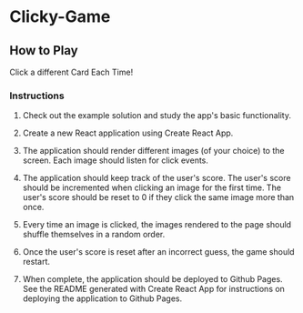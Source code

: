 # Clicky-Game
## How to Play
Click a different Card Each Time!

### Instructions


1. Check out the example solution and study the app's basic functionality.


2. Create a new React application using Create React App.


3. The application should render different images (of your choice) to the screen. Each image should listen for click events.


4. The application should keep track of the user's score. The user's score should be incremented when clicking an image for the first time. The user's score should be reset to 0 if they click the same image more than once.


5. Every time an image is clicked, the images rendered to the page should shuffle themselves in a random order.


6. Once the user's score is reset after an incorrect guess, the game should restart.


7. When complete, the application should be deployed to Github Pages. See the README generated with Create React App for instructions on deploying the application to Github Pages.


